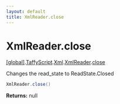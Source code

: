 ```yaml
---
layout: default
title: XmlReader.close
---
```


# XmlReader.close

[\[global\]]({{site.baseurl}}/docs/).[TaffyScript]({{site.baseurl}}/docs/TaffyScript/).[Xml]({{site.baseurl}}/docs/TaffyScript/Xml/).[XmlReader]({{site.baseurl}}/docs/TaffyScript/Xml/XmlReader/).[close]({{site.baseurl}}/docs/TaffyScript/Xml/XmlReader/close/)

Changes the read_state to ReadState.Closed

```cs
XmlReader.close()
```

**Returns:** null
